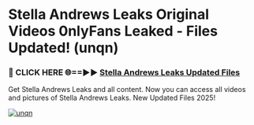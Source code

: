 # Stella Andrews Leaks Original Videos 0nlyFans Leaked - Files Updated! (unqn)

<h3>🔴 CLICK HERE 🌐==►► <a href="https://tinyurl.com/x26r9saj" rel="nofollow">Stella Andrews Leaks Updated Files</a></h3>

Get Stella Andrews Leaks and all content. Now you can access all videos and pictures of Stella Andrews Leaks. New Updated Files 2025!

[![unqn](https://i.imgur.com/LkgZPqh.gif)](https://tinyurl.com/x26r9saj)
